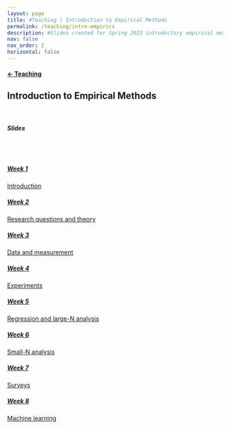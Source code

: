 ```yaml
---
layout: page
title: #Teaching | Introduction to Empirical Methods
permalink: /teaching/intro-empirics
description: #Slides created for Spring 2023 introductory empirical methods course
nav: false
nav_order: 2
horizontal: false
---
```


<h4><a href="/teaching/"><span>&#8592;</span> Teaching</a></h4>
<h2>Introduction to Empirical Methods</h2>
<br>
<h5><i>Slides</i></h5>
<br>
<br>
<div class="grid-container">
  <div class="grid-item">
    <div class="card">
      <div class="card-body">
        <h5 class="card-title"><a href="/assets/pdf/intro empirics/PS210 Week 1.pdf">Week 1</a></h5>
        <div class="card-text">
            <a href="/assets/pdf/intro empirics/PS210 Week 1.pdf">Introduction</a>
        </div>
      </div>
    </div>
  </div>
  <div class="grid-item">
    <div class="card">
      <div class="card-body">
        <h5 class="card-title"><a href="/assets/pdf/intro empirics/PS210 Week 2.pdf">Week 2</a></h5>
        <div class="card-text">
            <a href="/assets/pdf/intro empirics/PS210 Week 2.pdf">Research questions and theory</a>
        </div>
      </div>
    </div>
  </div>
<div class="grid-item">
    <div class="card">
      <div class="card-body">
        <h5 class="card-title"><a href="/assets/pdf/intro empirics/PS210 Week 3.pdf">Week 3</a></h5>
        <div class="card-text">
            <a href="/assets/pdf/intro empirics/PS210 Week 3.pdf">Data and measurement</a>
        </div>
      </div>
    </div>
  </div>
<div class="grid-item">
    <div class="card">
      <div class="card-body">
        <h5 class="card-title"><a href="/assets/pdf/intro empirics/PS210 Week 4.pdf">Week 4</a></h5>
        <div class="card-text">
            <a href="/assets/pdf/intro empirics/PS210 Week 4.pdf">Experiments</a>
        </div>
      </div>
    </div>
</div>
  <div class="grid-item">
    <div class="card">
      <div class="card-body">
        <h5 class="card-title"><a href="/assets/pdf/intro empirics/PS210 Week 5.pdf">Week 5</a></h5>
        <div class="card-text">
            <a href="/assets/pdf/intro empirics/PS210 Week 5.pdf">Regression and large-N analysis</a>
        </div>
      </div>
    </div>
  </div>
  <div class="grid-item">
    <div class="card">
      <div class="card-body">
        <h5 class="card-title"><a href="/assets/pdf/intro empirics/PS210 Week 6.pdf">Week 6</a></h5>
        <div class="card-text">
            <a href="/assets/pdf/intro empirics/PS210 Week 6.pdf">Small-N analysis</a>
        </div>
      </div>
    </div>
  </div>
<div class="grid-item">
    <div class="card">
      <div class="card-body">
        <h5 class="card-title"><a href="/assets/pdf/intro empirics/PS210 Week 7.pdf">Week 7</a></h5>
        <div class="card-text">
            <a href="/assets/pdf/intro empirics/PS210 Week 7.pdf">Surveys</a>
        </div>
      </div>
    </div>
  </div>
<div class="grid-item">
    <div class="card">
      <div class="card-body">
        <h5 class="card-title"><a href="/assets/pdf/intro empirics/PS210 Week 8.pdf">Week 8</a></h5>
        <div class="card-text">
            <a href="/assets/pdf/intro empirics/PS210 Week 8.pdf">Machine learning</a>
        </div>
      </div>
    </div>
  </div>

